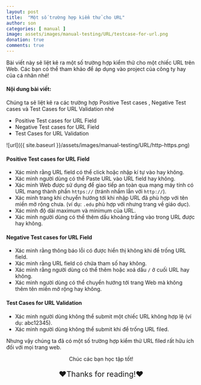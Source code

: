 ```yaml
---
layout: post
title:  "Một số trường hợp kiểm thử cho URL"
author: son
categories: [ manual ]
image: assets/images/manual-testing/URL/testcase-for-url.png
donation: true
comments: true
---
```


Bài viết này sẽ liệt kê ra một số trường hợp kiểm thử cho một chiếc URL trên Web. 
Các bạn có thể tham khảo để áp dụng vào project của công ty hay của cá nhân nhé!



#### Nội dung bài viết:
Chúng ta sẽ liệt kê ra các trường hợp Positive Test cases , Negative Test cases và Test Cases for URL Validation nhé
* Positive Test cases for URL Field
* Negative Test cases for URL Field
* Test Cases for URL Validation

![url]({{ site.baseurl }}/assets/images/manual-testing/URL/http-https.png)

#### Positive Test cases for URL Field

* Xác minh rằng URL field có thể click hoặc nhập kí tự vào hay không.
* Xác minh người dùng có thể Paste URL vào URL field hay không.
* Xác minh Web được sử dụng để giao tiếp an toàn qua mạng máy tính có URL mang thành phần `https://` (tránh nhầm lẫn với `http://`).
* Xác minh trang khi chuyển hướng tới khi nhập URL đã phù hợp với tên miền mở rộng chưa. (ví dụ: `.edu` phù hợp với nhưng trang về giáo dục).
* Xác minh độ dài maximum và minimum của URL.
* Xác minh người dùng có thể thêm dấu khoảng trắng vào trong URL được hay không.

#### Negative Test cases for URL Field

* Xác minh rằng thông báo lỗi có được hiển thị không khi để trống URL field.
* Xác minh rằng URL field có chứa tham số hay không.
* Xác minh rằng người dùng có thể thêm hoặc xoá dấu `/` ở cuối URL hay không.
* Xác minh người dùng có thể chuyển hướng tới trang Web mà không thêm tên miền mở rộng hay không.

#### Test Cases for URL Validation

* Xác minh người dùng không thể submit một chiếc URL không hợp lệ (ví dụ: abc12345).
* Xác minh người dùng không thể submit khi để trống URL filed.

Nhưng vậy chúng ta đã có một số trường hợp kiểm thử URL filed rất hữu ích đối với mọi trang web.

<div>
    <p style=" text-align: center; ">Chúc các bạn học tập tốt!</p>
    <p style=" text-align: center; font-size: 20px; ">❤️Thanks for reading!❤️</p>
</div>
